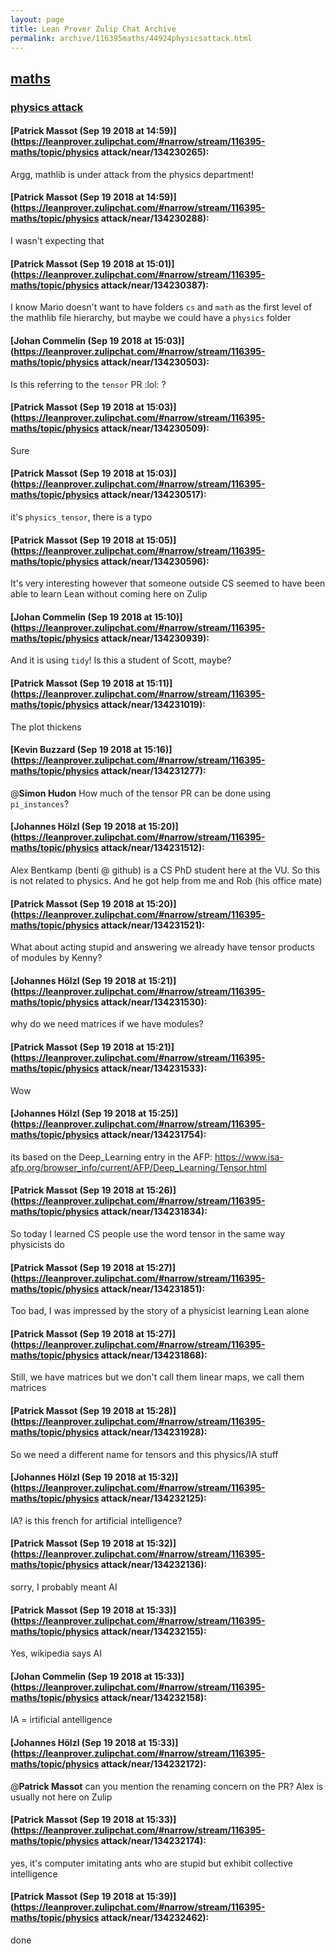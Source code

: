 ```yaml
---
layout: page
title: Lean Prover Zulip Chat Archive 
permalink: archive/116395maths/44924physicsattack.html
---
```


## [maths](index.html)
### [physics attack](44924physicsattack.html)

#### [Patrick Massot (Sep 19 2018 at 14:59)](https://leanprover.zulipchat.com/#narrow/stream/116395-maths/topic/physics attack/near/134230265):
Argg, mathlib is under attack from the physics department!

#### [Patrick Massot (Sep 19 2018 at 14:59)](https://leanprover.zulipchat.com/#narrow/stream/116395-maths/topic/physics attack/near/134230288):
I wasn't expecting that

#### [Patrick Massot (Sep 19 2018 at 15:01)](https://leanprover.zulipchat.com/#narrow/stream/116395-maths/topic/physics attack/near/134230387):
I know Mario doesn't want to have folders `cs` and `math` as the first level of the mathlib file hierarchy, but maybe we could have a `physics` folder

#### [Johan Commelin (Sep 19 2018 at 15:03)](https://leanprover.zulipchat.com/#narrow/stream/116395-maths/topic/physics attack/near/134230503):
Is this referring to the `tensor` PR :lol: ?

#### [Patrick Massot (Sep 19 2018 at 15:03)](https://leanprover.zulipchat.com/#narrow/stream/116395-maths/topic/physics attack/near/134230509):
Sure

#### [Patrick Massot (Sep 19 2018 at 15:03)](https://leanprover.zulipchat.com/#narrow/stream/116395-maths/topic/physics attack/near/134230517):
it's `physics_tensor`, there is a typo

#### [Patrick Massot (Sep 19 2018 at 15:05)](https://leanprover.zulipchat.com/#narrow/stream/116395-maths/topic/physics attack/near/134230596):
It's very interesting however that someone outside CS seemed to have been able to learn Lean without coming here on Zulip

#### [Johan Commelin (Sep 19 2018 at 15:10)](https://leanprover.zulipchat.com/#narrow/stream/116395-maths/topic/physics attack/near/134230939):
And it is using `tidy`! Is this a student of Scott, maybe?

#### [Patrick Massot (Sep 19 2018 at 15:11)](https://leanprover.zulipchat.com/#narrow/stream/116395-maths/topic/physics attack/near/134231019):
The plot thickens

#### [Kevin Buzzard (Sep 19 2018 at 15:16)](https://leanprover.zulipchat.com/#narrow/stream/116395-maths/topic/physics attack/near/134231277):
@**Simon Hudon** How much of the tensor PR can be done using `pi_instances`?

#### [Johannes Hölzl (Sep 19 2018 at 15:20)](https://leanprover.zulipchat.com/#narrow/stream/116395-maths/topic/physics attack/near/134231512):
Alex Bentkamp (benti @ github) is a CS PhD student here at the VU. So this is not related to physics. And he got help from me and Rob (his office mate)

#### [Patrick Massot (Sep 19 2018 at 15:20)](https://leanprover.zulipchat.com/#narrow/stream/116395-maths/topic/physics attack/near/134231521):
What about acting stupid and answering we already have tensor products of modules by Kenny?

#### [Johannes Hölzl (Sep 19 2018 at 15:21)](https://leanprover.zulipchat.com/#narrow/stream/116395-maths/topic/physics attack/near/134231530):
why do we need matrices if we have modules?

#### [Patrick Massot (Sep 19 2018 at 15:21)](https://leanprover.zulipchat.com/#narrow/stream/116395-maths/topic/physics attack/near/134231533):
Wow

#### [Johannes Hölzl (Sep 19 2018 at 15:25)](https://leanprover.zulipchat.com/#narrow/stream/116395-maths/topic/physics attack/near/134231754):
its based on the Deep_Learning entry in the AFP: https://www.isa-afp.org/browser_info/current/AFP/Deep_Learning/Tensor.html

#### [Patrick Massot (Sep 19 2018 at 15:26)](https://leanprover.zulipchat.com/#narrow/stream/116395-maths/topic/physics attack/near/134231834):
So today I learned CS people use the word tensor in the same way physicists do

#### [Patrick Massot (Sep 19 2018 at 15:27)](https://leanprover.zulipchat.com/#narrow/stream/116395-maths/topic/physics attack/near/134231851):
Too bad, I was impressed by the story of a physicist learning Lean alone

#### [Patrick Massot (Sep 19 2018 at 15:27)](https://leanprover.zulipchat.com/#narrow/stream/116395-maths/topic/physics attack/near/134231868):
Still, we have matrices but we don't call them linear maps, we call them matrices

#### [Patrick Massot (Sep 19 2018 at 15:28)](https://leanprover.zulipchat.com/#narrow/stream/116395-maths/topic/physics attack/near/134231928):
So we need a different name for tensors and this physics/IA stuff

#### [Johannes Hölzl (Sep 19 2018 at 15:32)](https://leanprover.zulipchat.com/#narrow/stream/116395-maths/topic/physics attack/near/134232125):
IA? is this french for artificial intelligence?

#### [Patrick Massot (Sep 19 2018 at 15:32)](https://leanprover.zulipchat.com/#narrow/stream/116395-maths/topic/physics attack/near/134232136):
sorry, I probably meant AI

#### [Patrick Massot (Sep 19 2018 at 15:33)](https://leanprover.zulipchat.com/#narrow/stream/116395-maths/topic/physics attack/near/134232155):
Yes, wikipedia says AI

#### [Johan Commelin (Sep 19 2018 at 15:33)](https://leanprover.zulipchat.com/#narrow/stream/116395-maths/topic/physics attack/near/134232158):
IA = irtificial antelligence

#### [Johannes Hölzl (Sep 19 2018 at 15:33)](https://leanprover.zulipchat.com/#narrow/stream/116395-maths/topic/physics attack/near/134232172):
 @**Patrick Massot**  can you mention the renaming concern on the PR? Alex is usually not here on Zulip

#### [Patrick Massot (Sep 19 2018 at 15:33)](https://leanprover.zulipchat.com/#narrow/stream/116395-maths/topic/physics attack/near/134232174):
yes, it's computer imitating ants who are stupid but exhibit collective intelligence

#### [Patrick Massot (Sep 19 2018 at 15:39)](https://leanprover.zulipchat.com/#narrow/stream/116395-maths/topic/physics attack/near/134232462):
done

